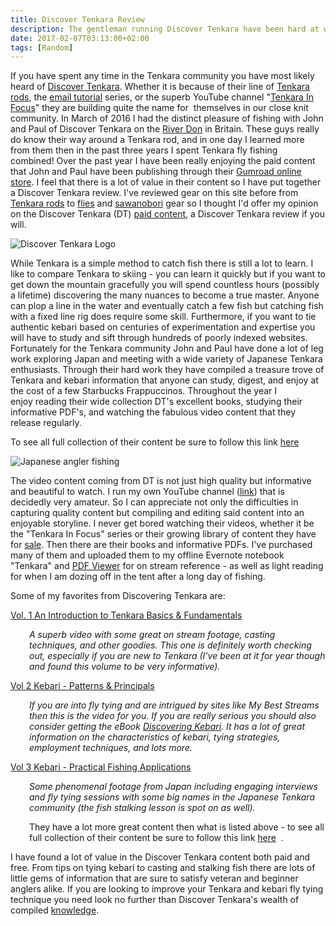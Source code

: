 ```yaml
---
title: Discover Tenkara Review
description: The gentleman running Discover Tenkara have been hard at work churning out some first rate instructional and educational tenkara content. I offer my opinion on their work...
date: 2017-02-07T03:13:00+02:00
tags: [Random]
---
```

<div class="text-lg mt-2">
<p class="mb-2">If you have spent any time in the Tenkara community you have most likely heard of <a href="https://www.discovertenkara.co.uk" target="_blank" rel="noopener noreferrer" class="text-red-500 hover:bg-red-500 hover:text-white">Discover Tenkara</a>. Whether it is because of their line of <a href="https://www.discovertenkara.co.uk/tenkara-rods.html" target="_blank" rel="noopener noreferrer" class="text-red-500 hover:bg-red-500 hover:text-white">Tenkara rods</a>, the <a href="https://discover-tenkara.com/subscriber-country/" target="_blank" rel="noopener noreferrer" class="text-red-500 hover:bg-red-500 hover:text-white">email tutorial</a> series, or the superb YouTube channel "<a href="https://www.youtube.com/channel/UCG_32fIivZzXnhZLcMdoiGA" target="_blank" rel="noopener noreferrer" class="text-red-500 hover:bg-red-500 hover:text-white">Tenkara In Focus</a>" they are building quite the name for  themselves in our close knit community. In March of 2016 I had the distinct pleasure of fishing with John and Paul of Discover Tenkara on the <a href="http://104.248.67.90/grayling/" target="_blank" rel="noopener noreferrer" class="text-red-500 hover:bg-red-500 hover:text-white">River Don</a> in Britain. These guys really do know their way around a Tenkara rod, and in one day I learned more from them then in the past three years I spent Tenkara fly fishing combined! Over the past year I have been really enjoying the paid content that John and Paul have been publishing through their <a href="https://gumroad.com/a/959788147" target="_blank" rel="noopener noreferrer" class="text-red-500 hover:bg-red-500 hover:text-white">Gumroad online store</a>. I feel that there is a lot of value in their content so I have put together a Discover Tenkara review. I've reviewed gear on this site before from <a href="http://104.248.67.90/tenkara-usa-ito-unboxing/" target="_blank" rel="noopener noreferrer" class="text-red-500 hover:bg-red-500 hover:text-white">Tenkara rods</a> to <a href="http://104.248.67.90/postfly-box-review/" target="_blank" rel="noopener noreferrer" class="text-red-500 hover:bg-red-500 hover:text-white">flies</a> and <a href="http://104.248.67.90/sawanobori-stream-climbing-shoes/" target="_blank" rel="noopener noreferrer" class="text-red-500 hover:bg-red-500 hover:text-white">sawanobori</a> gear so I thought I'd offer my opinion on the Discover Tenkara (DT) <a href="https://gumroad.com/a/1003828339" target="_blank" rel="noopener noreferrer" class="text-red-500 hover:bg-red-500 hover:text-white">paid content</a>, a Discover Tenkara review if you will.</p>

<img class="w-8/12 rounded-lg shadow-lg mx-auto" src="https://fallfish-tenkara-images.s3-us-west-1.amazonaws.com/FfT+-+Discover+Tenkara/Discover+Tenkara+High+Resolution+Logo.jpeg" alt="Discover Tenkara Logo" />

<p>While Tenkara is a simple method to catch fish there is still a lot to learn. I like to compare Tenkara to skiing - you can learn it quickly but if you want to get down the mountain gracefully you will spend countless hours (possibly a lifetime) discovering the many nuances to become a true master. Anyone can plop a line in the water and eventually catch a few fish but catching fish with a fixed line rig does require some skill. Furthermore, if you want to tie authentic kebari based on centuries of experimentation and expertise you will have to study and sift through hundreds of poorly indexed websites. Fortunately for the Tenkara community John and Paul have done a lot of leg work exploring Japan and meeting with a wide variety of Japanese Tenkara enthusiasts. Through their hard work they have compiled a treasure trove of Tenkara and kebari information that anyone can study, digest, and enjoy at the cost of a few Starbucks Frappuccinos. Throughout the year I enjoy reading their wide collection DT's excellent books, studying their informative PDF's, and watching the fabulous video content that they release regularly.</p>

<p class="font-semibold mt-2 mb-2">To see all full collection of their content be sure to follow this link <a href="https://gumroad.com/a/1003828339" target="_blank" rel="noopener noreferrer" class="text-red-500 hover:bg-red-500 hover:text-white">here</a></p>

<img class="w-8/12 rounded-lg shadow-lg mx-auto" src="https://fallfish-tenkara-images.s3-us-west-1.amazonaws.com/FfT+-+Discover+Tenkara/Discover+Tenkara+content.jpg" alt="Japanese angler fishing" />

<p>The video content coming from DT is not just high quality but informative and beautiful to watch. I run my own YouTube channel (<a href="https://www.youtube.com/channel/UCtpkSNdhHkBkhdzsyge_-zw/videos?sort=dd&amp;view=0&amp;shelf_id=0" target="_blank" rel="noopener noreferrer" class="text-red-500 hover:bg-red-500 hover:text-white">link</a>) that is decidedly very amateur. So I can appreciate not only the difficulties in capturing quality content but compiling and editing said content into an enjoyable storyline. I never get bored watching their videos, whether it be the "Tenkara In Focus" series or their growing library of content they have for <a href="https://gumroad.com/a/590689395" target="_blank" rel="noopener noreferrer" class="text-red-500 hover:bg-red-500 hover:text-white">sale</a>. Then there are their books and informative PDFs. I've purchased many of them and uploaded them to my offline Evernote notebook "Tenkara" and <a href="https://itunes.apple.com/jp/app/pdf-viewer-read-review-annotate/id1120099014?l=en&amp;mt=8" target="_blank" rel="noopener">PDF Viewer</a> for on stream reference - as well as light reading for when I am dozing off in the tent after a long day of fishing.</p>

<p class="mt-2 mb-2 font-semibold">Some of my favorites from Discovering Tenkara are:</p>
<p class="mt-2 mb-2"><a href="https://gumroad.com/a/959788147/OSKL" target="_blank" rel="noopener noreferrer" class="text-red-500 hover:bg-red-500 hover:text-white"> Vol. 1 An Introduction to Tenkara Basics &amp; Fundamentals</a></p>
<p style="padding-left: 30px;"><em>A superb video with some great on stream footage, casting techniques, and other goodies. This one is definitely worth checking out, especially if you are new to Tenkara (I've been at it for year though and found this volume to be very informative).</em></p>

<p class="mt-2 mb-2"><a href="https://gumroad.com/a/959788147/Iewfa" target="_blank" rel="noopener noreferrer" class="text-red-500 hover:bg-red-500 hover:text-white">Vol 2 Kebari - Patterns &amp; Principals</a></p>
<p style="padding-left: 30px;"><em>If you are into fly tying and are intrigued by sites like My Best Streams then this is the video for you. If you are really serious you should also consider getting the eBook <a href="https://gumroad.com/a/422917235" target="_blank" rel="noopener noreferrer" class="text-red-500 hover:bg-red-500 hover:text-white">Discovering Kebari</a>. It has a lot of great information on the characteristics of kebari, tying strategies, employment techniques, and lots more.</em></p>

<p class="mt-2 mb-2"><a href="https://gumroad.com/a/959788147/IDUQD" target="_blank" rel="noopener noreferrer" class="text-red-500 hover:bg-red-500 hover:text-white">Vol 3 Kebari - Practical Fishing Applications</a></p>
<p style="padding-left: 30px;"><em>Some phenomenal footage from Japan including engaging interviews and fly tying sessions with some big names in the Japanese Tenkara community (the fish stalking lesson is spot on as well). </em></p>
<p style="padding-left: 30px;">They have a lot more great content then what is listed above -<span class="italic"> to see all full collection of their content be sure to follow this link <a href="https://gumroad.com/a/590689395" target="_blank" rel="noopener noreferrer" class="text-red-500 hover:bg-red-500 hover:text-white">here</a>  </span>.</p>

<p class="mt-2 mb-2">I have found a lot of value in the Discover Tenkara content both paid and free. From tips on tying kebari to casting and stalking fish there are lots of little gems of information that are sure to satisfy veteran and beginner anglers alike. If you are looking to improve your Tenkara and kebari fly tying technique you need look no further than Discover Tenkara's wealth of compiled <a href="https://gumroad.com/a/959788147" target="_blank" rel="noopener noreferrer" class="text-red-500 hover:bg-red-500 hover:text-white">knowledge</a>.</p>

<img class="w-8/12 rounded-lg shadow-lg mx-auto" src="" alt="" />
</div>
